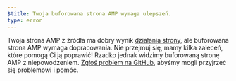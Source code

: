 ```yaml
---
$title: Twoja buforowana strona AMP wymaga ulepszeń.
type: error
---
```


Twoja strona AMP z źródła ma dobry wynik [działania strony](https://developers.google.com/search/docs/guides/page-experience?hl=pl), ale buforowana strona AMP wymaga dopracowania. Nie przejmuj się, mamy kilka zaleceń, które pomogą Ci ją poprawić! Rzadko jednak widzimy buforowaną stronę AMP z niepowodzeniem. [Zgłoś problem na GitHub](https://github.com/ampproject/amphtml/issues/new?assignees=&labels=Type:+Page+experience&template=page-experience.md&title=Page+experience+issue), abyśmy mogli przyjrzeć się problemowi i pomóc.

